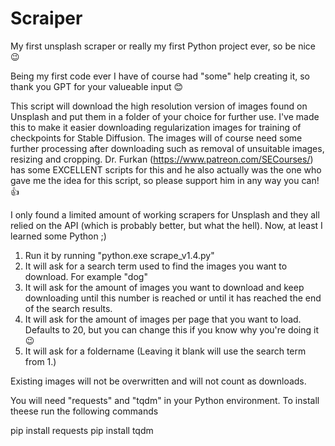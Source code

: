 # Scraiper
My first unsplash scraper or really my first Python project ever, so be nice 😉

Being my first code ever I have of course had "some" help creating it, so thank you GPT for your valueable input 😊

This script will download the high resolution version of images found on Unsplash and put them in a folder of your choice for further use. I've made this to make it easier downloading regularization images for training of checkpoints for Stable Diffusion. The images will of course need some further processing after downloading such as removal of unsuitable images, resizing and cropping.
Dr. Furkan (https://www.patreon.com/SECourses/) has some EXCELLENT scripts for this and he also actually was the one who gave me the idea for this script, so please support him in any way you can! 👍

I only found a limited amount of working scrapers for Unsplash and they all relied on the API (which is probably better, but what the hell). Now, at least I learned some Python ;)

1. Run it by running "python.exe scrape_v1.4.py"
2. It will ask for a search term used to find the images you want to download. For example "dog"
3. It will ask for the amount of images you want to download and keep downloading until this number is reached or until it has reached the end of the search results.
4. It will ask for the amount of images per page that you want to load. Defaults to 20, but you can change this if you know why you're doing it 😉
5. It will ask for a foldername (Leaving it blank will use the search term from 1.)

Existing images will not be overwritten and will not count as downloads.

You will need "requests" and "tqdm" in your Python environment. To install theese run the following commands

pip install requests
pip install tqdm

